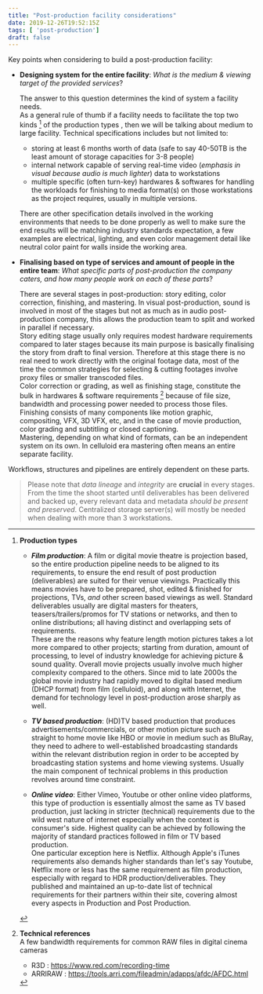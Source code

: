 ```yaml
---
title: "Post-production facility considerations"
date: 2019-12-26T19:52:15Z
tags: [ 'post-production']
draft: false
---
```


Key points when considering to build a post-production facility:

- **Designing system for the entire facility**: _What is the medium & viewing target of the provided services_?     
    
    The answer to this question determines the kind of system a facility needs.    
    As a general rule of thumb if a facility needs to facilitate the top two kinds [^note] of the production types , then we will be talking about medium to large facility. Technical specifications includes but not limited to: 
    - storing at least 6 months worth of data (safe to say 40-50TB is the least amount of storage capacities for 3-8 people)
    - internal network capable of serving real-time video (_emphasis in visual because audio is much lighter_) data to workstations
    - multiple specific (often turn-key) hardwares & softwares for handling the workloads for finishing to media format(s) on those workstations as the project requires, usually in multiple versions. 

    There are other specification details involved in the working environments that needs to be done properly as well to make sure the end results will be matching industry standards expectation, a few examples are electrical, lighting, and even color management detail like neutral color paint for walls inside the working area. 

- **Finalising based on type of services and amount of people in the entire team**: _What specific parts of post-production the company caters, and how many people work on each of these parts_?     

    There are several stages in post-production: story editing, color correction, finishing, and mastering. In visual post-production, sound is involved in most of the stages but not as much as in audio post-production company, this allows the production team to split and worked in parallel if necessary.    
    Story editing stage usually only requires modest hardware requirements compared to later stages because its main purpose is basically finalising the story from draft to final version. Therefore at this stage there is no real need to work directly with the original footage data, most of the time the common strategies for selecting & cutting footages involve proxy files or smaller transcoded files.      
    Color correction or grading, as well as finishing stage, constitute the bulk in hardwares & software requirements [^bandwidth] because of file size, bandwidth and processing power needed to process those files.      
    Finishing consists of many components like motion graphic, compositing, VFX, 3D VFX, etc, and in the case of movie production, color grading and subtitling or closed captioning.         
    Mastering, depending on what kind of formats, can be an independent system on its own. In celluloid era mastering often means an entire separate facility.
         
Workflows, structures and pipelines are entirely dependent on these parts. 
    
> Please note that _data lineage_ and _integrity_ are **crucial** in every stages. From the time the shoot started until deliverables has been delivered and backed up, every relevant data and metadata _should be present and preserved_. Centralized storage server(s) will mostly be needed when dealing with more than 3 workstations. 


 
[^note]: **Production types**

    - **_Film production_**: A film or digital movie theatre is projection based, so the entire production pipeline needs to be aligned to its requirements, to ensure the end result of post production (deliverables) are suited for their venue viewings. Practically this means movies have to be prepared, shot, edited & finished for projections, TVs, _and_ other screen based viewings as well. Standard deliverables usually are digital masters for theaters, teasers/trailers/promos for TV stations or networks, and then to online distributions; all having distinct and overlapping sets of requirements.     
    These are the reasons why feature length motion pictures takes a lot more compared to other projects; starting from duration, amount of processing, to level of industry knowledge for achieving picture & sound quality. Overall movie projects usually involve much higher complexity compared to the others. Since mid to late 2000s the global movie industry had rapidly moved to digital based medium (DHCP format) from film (celluloid), and along with Internet, the demand for technology level in post-production arose sharply as well.
    
    - **_TV based production_**: (HD)TV based production that produces advertisements/commercials, or other motion picture such as straight to home movie like HBO or movie in medium such as BluRay, they need to adhere to well-established broadcasting standards within the relevant distribution region in order to be accepted by broadcasting station systems and home viewing systems. Usually the main component of technical problems in this production revolves around time constraint.
    
    - **_Online video_**: Either Vimeo, Youtube or other online video platforms, this type of production is essentially almost the same as TV based production, just lacking in stricter (technical) requirements due to the wild west nature of internet especially when the context is consumer's side. Highest quality can be achieved by following the majority of standard practices followed in film or TV based production.     
    One particular exception here is Netflix. Although Apple's iTunes requirements also demands higher standards than let's say Youtube, Netflix more or less has the same requirement as film production, especially with regard to HDR production/deliverables. They published and maintained an up-to-date list of technical requirements for their partners within their site, covering almost every aspects in Production and Post Production.


[^bandwidth]: **Technical references**      
    A few bandwidth requirements for common RAW files in digital cinema cameras          
    * R3D : https://www.red.com/recording-time   
    * ARRIRAW : https://tools.arri.com/fileadmin/adapps/afdc/AFDC.html

